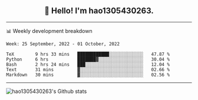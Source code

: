 <h2 align="center">👋 Hello! I'm hao1305430263.</h2>


---- 
📊 Weekly development breakdown

<!--START_SECTION:waka-->
```text
Week: 25 September, 2022 - 01 October, 2022

TeX        9 hrs 33 mins   ████████████░░░░░░░░░░░░░   47.87 % 
Python     6 hrs           ███████▓░░░░░░░░░░░░░░░░░   30.04 % 
Bash       2 hrs 24 mins   ███░░░░░░░░░░░░░░░░░░░░░░   12.04 % 
Text       31 mins         ▓░░░░░░░░░░░░░░░░░░░░░░░░   02.66 % 
Markdown   30 mins         ▓░░░░░░░░░░░░░░░░░░░░░░░░   02.56 % 
```
<!--END_SECTION:waka-->
----
![hao1305430263's Github stats](https://github-readme-stats.vercel.app/api?username=hao1305430263&show_icons=true)


<!--
**hao1305430263/hao1305430263** is a ✨ _special_ ✨ repository because its `README.md` (this file) appears on your GitHub profile.

Here are some ideas to get you started:

- 🔭 I’m currently working on ...
- 🌱 I’m currently learning ...
- 👯 I’m looking to collaborate on ...
- 🤔 I’m looking for help with ...
- 💬 Ask me about ...
- 📫 How to reach me: ...
- 😄 Pronouns: ...
- ⚡ Fun fact: ...
-->
